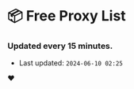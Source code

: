 # :package: Free Proxy List
### Updated every 15 minutes.

- Last updated: `2024-06-10 02:25`

:heart:
